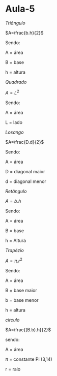 # Aula-5
*Triângulo*

$A=\frac{b.h}{2}$

Sendo:

A = área

B = base

h = altura


*Quadrado*


$A=L^{2}$

Sendo:

A = área

L = lado


*Losango*

$A=\frac{D.d}{2}$

Sendo:

A = área

D = diagonal maior

d = diagonal menor



*Retângulo*

$A=b.h$

Sendo:

A = área

B = base

h = Altura


*Trapézio*

$A=\pi.r^{2}$

Sendo:

A = área

B = base maior

b = base menor

h = altura


*circulo*

$A=\frac{(B.b).h}{2}$

sendo:

A = área

$\pi$ = constante Pi (3,14)

r = raio

